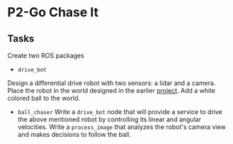 # P2-Go Chase It

## Tasks

Create two ROS packages

- `drive_bot`
	
Design a differential drive robot with two sensors: a lidar and a camera. Place the robot in the world designed in the earlier [project](https://github.com/jsaurabh/P1-Build-My-World). Add a white colored ball to the world.

- `ball_chaser`
Write a `drive_bot` node that will provide a service to drive the above mentioned robot by controlling its linear and angular velocities. Write a `process_image` that analyzes the robot's camera view and makes decisions to follow the ball.



